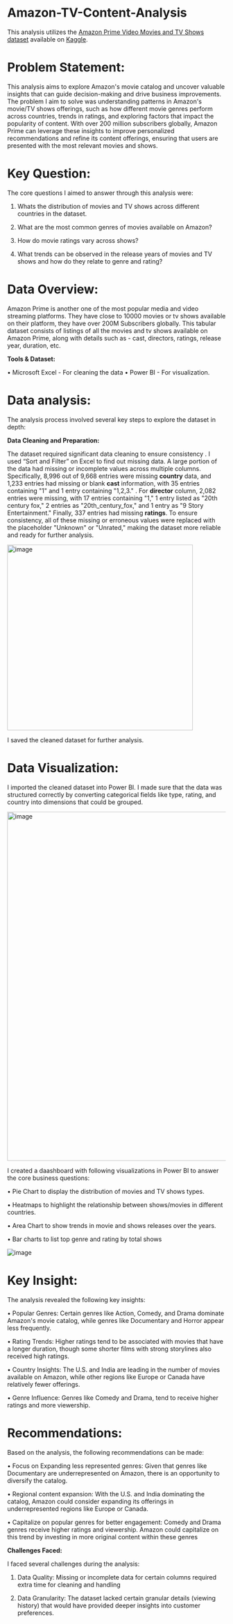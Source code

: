 # Amazon-TV-Content-Analysis
This analysis utilizes the [Amazon Prime Video Movies and TV Shows dataset](https://www.kaggle.com/datasets/shivamb/amazon-prime-movies-and-tv-shows) available on [Kaggle](https://www.kaggle.com/).


# Problem Statement:

This analysis aims to explore Amazon's movie catalog and uncover valuable insights that can guide decision-making and drive business improvements. The problem I aim to solve was understanding patterns in Amazon's movie/TV shows offerings, such as how different movie genres perform across countries, trends in ratings, and exploring factors that impact the popularity of content. With over 200 million subscribers globally, Amazon Prime can leverage these insights to improve personalized recommendations and refine its content offerings, ensuring that users are presented with the most relevant movies and shows.

# Key Question:

The core questions I aimed to answer through this analysis were:

1.	Whats the distribution of movies and TV shows across different countries in the dataset.
   
2.	What are the most common genres of movies available on Amazon?
	
3.	How do movie ratings vary across shows?
	
4.	What trends can be observed in the release years of movies and TV shows and how do they relate to genre and rating?
	
# Data Overview: 

Amazon Prime is another one of the most popular media and video streaming platforms. They have close to 10000 movies or tv shows available on their platform, they have over 200M Subscribers globally. This tabular dataset consists of listings of all the movies and tv shows available on Amazon Prime, along with details such as - cast, directors, ratings, release year, duration, etc.

**Tools & Dataset:**  

•	Microsoft Excel - For cleaning the data
• Power BI -  For visualization.



# Data analysis:

The analysis process involved several key steps to explore the dataset in depth:

**Data Cleaning and Preparation:**
   
The dataset required significant data cleaning to ensure consistency . I used “Sort and Filter” on Excel to find out missing data.  A large portion of the data had missing or incomplete values across multiple columns. Specifically, 8,996 out of 9,668 entries were missing **country** data, and 1,233 entries had missing or blank **cast** information, with 35 entries containing "1" and 1 entry containing "1,2,3." . For **director** column, 2,082 entries were missing, with 17 entries containing "1," 1 entry listed as "20th century fox," 2 entries as "20th_century_fox," and 1 entry as "9 Story Entertainment." Finally, 337 entries had missing **ratings**. 
To ensure consistency, all of these missing or erroneous values were replaced with the placeholder "Unknown" or "Unrated," making the dataset more reliable and ready for further analysis.

<img width="428" alt="image" src="https://github.com/user-attachments/assets/8a424f18-42e3-4184-8db8-e5e7a3d343db">

I saved the cleaned dataset for further analysis.

# Data Visualization:
   
I imported the cleaned dataset into Power BI. 	I made sure that the data was structured correctly by converting categorical fields like type, rating, and country into dimensions that could be grouped.

<img width="805" alt="image" src="https://github.com/user-attachments/assets/2ab636b8-fa6d-4ad7-adba-416246e688fd">



I created a daashboard with following visualizations in Power BI to answer the core business questions:

•	Pie Chart to display the distribution of movies and TV shows types.

•	Heatmaps to highlight the relationship between shows/movies in different countries.

•	Area Chart to show trends in movie and shows releases over the years.

•	Bar charts  to list top genre and rating by total shows

![image](https://github.com/user-attachments/assets/d4a70cd7-f73c-456c-b472-0fee6ae06e45)


# Key Insight:

The analysis revealed the following key insights:

•	Popular Genres: Certain genres like Action, Comedy, and Drama dominate Amazon's movie catalog, while genres like Documentary and Horror appear less frequently.
	
•	Rating Trends: Higher ratings tend to be associated with movies that have a longer duration, though some shorter films with strong storylines also received high ratings.
	
•	Country Insights: The U.S. and India are leading in the number of movies available on Amazon, while other regions like Europe or Canada have relatively fewer offerings.
	
•	Genre Influence: Genres like Comedy and Drama, tend to receive higher ratings and more viewership.
   

# Recommendations:

Based on the analysis, the following recommendations can be made:

•	Focus on Expanding less represented genres: Given that genres like Documentary are underrepresented on Amazon, there is an opportunity to diversify the catalog.

•	Regional content expansion: With the U.S. and India dominating the catalog, Amazon could consider expanding its offerings in underrepresented regions like Europe or Canada.

•	Capitalize on popular genres for better engagement: Comedy and Drama genres receive higher ratings and viewership. Amazon could capitalize on this trend by investing in more original content within these genres


**Challenges Faced:**

I faced several challenges during the analysis:

1.	Data Quality: Missing or incomplete data for certain columns required extra time for cleaning and handling
   
2.	Data Granularity: The dataset lacked certain granular details (viewing history) that would have provided deeper insights into customer preferences.


